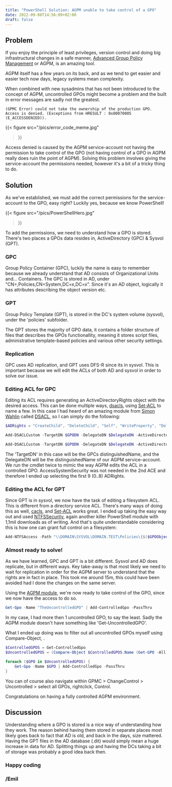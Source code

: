 ```yaml
---
title: "PowerShell Solution: AGPM unable to take control of a GPO"
date: 2022-09-08T14:56:09+02:00
draft: false
---
```


## Problem

If you enjoy the principle of least privileges, version control and doing big infrastructural changes in a safe manner, [Advanced Group Policy Management](https://docs.microsoft.com/en-us/microsoft-desktop-optimization-pack/agpm/) or AGPM, is an amazing tool.

AGPM itself has a few years on its back, and as we tend to get easier and easier tech now days, legacy systems mean complexity.

When combined with new sysadmins that has not been introduced to the concept of AGPM, uncontrolled GPOs might become a problem and the built in error messages are sadly not the greatest.


```text
(GPMC Error) could not take the ownership of the production GPO. Access is denied. (Exceptions from HRESULT : 0x80070005 (E_ACCESSDENIED)).
```
{{< figure
  src="/pics/error_code_meme.jpg"
>}}


Access denied is caused by the AGPM service-account not having the permission to take control of the GPO (not having control of a GPO in AGPM really does ruin the point of AGPM). Solving this problem involves giving the service-account the permissions needed, however it's a bit of a tricky thing to do.


## Solution

As we've established, we must add the correct permissions for the service-account to the GPO, easy right?
Luckily yes, because we know PowerShell!

{{< figure
  src="/pics/PowerShellHero.jpg"
>}}


To add the permissions, we need to understand how a GPO is stored. There's two places a GPOs data resides in, ActiveDirectory (GPC) & Sysvol (GPT).

### GPC

Group Policy Container (GPC), luckily the name is easy to remember because we already understand that AD consists of Organizational Units and... Containers.
The GPC is stored in AD, under "CN=,Policies,CN=System,DC=x,DC=x". Since it's an AD object, logically it has attributes describing the object version etc.

### GPT

Group Policy Template (GPT), is stored in the DC's system volume (sysvol), under the 'policies' subfolder.

The GPT stores the majority of GPO data, it contains a folder structure of files that describes the GPOs functionallity, meaning it stores script files, administrative template-based policies and various other security settings.

### Replication

GPC uses AD replication, and GPT uses DFS-R since its in sysvol. This is important because we will edit the ACLs of both AD and sysvol in order to solve our issue.


### Editing ACL for GPC

Editing its ACL requires generating an ActiveDirectoryRights object with the desired access. This can be done multiple ways, [dsacls](https://docs.microsoft.com/en-us/previous-versions/windows/it-pro/windows-server-2012-R2-and-2012/cc771151(v=ws.11)), using [Set-ACL](https://docs.microsoft.com/en-us/powershell/module/microsoft.powershell.security/set-acl?view=powershell-7.2) to name a few. In this case I had heard of an amazing module from [Simon Wahlin](https://twitter.com/SimonWahlin) called [DSACL](https://www.powershellgallery.com/packages/DSACL/1.0.0), so I can simply do the following:
```powershell
$ADRights = "CreateChild", "DeleteChild", "Self", "WriteProperty", "DeleteTree", "Delete", "GenericRead", "WriteDacl", "WriteOwner", "AccessSystemSecurity"
```

```powershell
Add-DSACLCustom -TargetDN $GPODN -DelegateDN $DelegateDN -ActiveDirectoryRights $ADRights  -InheritanceType Descendents -AccessControlType Allow

Add-DSACLCustom -TargetDN $GPODN -DelegateDN $DelegateDN -ActiveDirectoryRights $ADRights[0..8] -InheritanceType None -AccessControlType Allow
```

The 'TargetDN' in this case will be the GPCs distinguishedName, and the DelegateDN will be the distinguishedName of our AGPM service-account.
We run the cmdlet twice to mimic the way AGPM edits the ACL in a controlled GPO. AccessSystemSecurity was not needed in the 2nd ACE and therefore I ended up selecting the first 9 (0..8) ADRights.

### Editing the ACL for GPT

Since GPT is in sysvol, we now have the task of editing a filesystem ACL. This is different from a directory service ACL. There's many ways of doing this as well, [cacls](https://docs.microsoft.com/en-us/windows-server/administration/windows-commands/cacls), and [Set-ACL](https://docs.microsoft.com/en-us/powershell/module/microsoft.powershell.security/set-acl?view=powershell-7.2) works great. I ended up taking the easy way out and used [NTFSSecurity](https://www.powershellgallery.com/packages/NTFSSecurity/4.2.6), again another killer PowerShell module with 1,1mil downloads as of writing. And that's quite understandable considering this is how one can grant full control on a filesystem:

```powershell
Add-NTFSAccess -Path "\\DOMAIN\SYSVOL\DOMAIN.TEST\Policies\{$($GPOObject.Id)}" -AccessRights FullControl -Account 'DOMAIN\Service-Account-AGPM'
```

### Almost ready to solve!

As we have learned, GPC and GPT is a bit different. Sysvol and AD does replicate, but in different ways. Key take-away is that most likely we need to wait for replication in order for the AGPM server to understand that the rights are in fact in place. This took me around 15m, this could have been avoided had I done the changes on the same server.

Using the [AGPM module](https://docs.microsoft.com/en-us/powershell/module/agpm/add-controlledgpo?view=win-mdop2-ps), we're now ready to take control of the GPO, since we now have the access to do so.
```powershell
Get-Gpo -Name "TheUncontrolledGPO" | Add-ControlledGpo -PassThru
```

In my case, I had more then 1 uncontrolled GPO, to say the least.
Sadly the AGPM module doesn't have something like 'Get-UncontrolledGPO'.

What I ended up doing was to filter out all uncontrolled GPOs myself using Compare-Object, .

```powershell
$ControlledGPOS = Get-ControlledGpo
$UncontrolledGPOS = (Compare-Object $ControlledGPOS.Name (Get-GPO -All).DisplayName).InputObject

foreach ($GPO in $UncontrolledGPOS) {
    Get-Gpo -Name $GPO | Add-ControlledGpo -PassThru
}
```

You can of course also navigate within GPMC > ChangeControl > Uncontrolled > select all GPOs, rightclick, Control.



Congratulations on having a fully controlled AGPM environment.

## Discussion

Understanding where a GPO is stored is a nice way of understanding how they work. The reason behind having them stored in separate places most likely goes back to fact that AD is old, and back in the days, size mattered.
Having the GPT files in the AD database (.dit) would simply mean a huge increase in data for AD. Splitting things up and having the DCs taking a bit of storage was probably a good idea back then. 




### Happy coding

### /Emil
